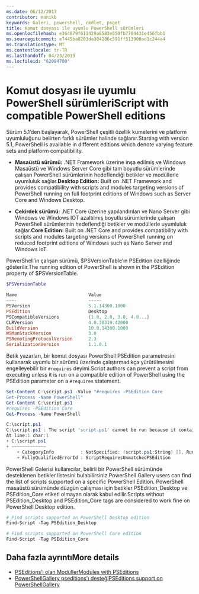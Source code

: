 ```yaml
---
ms.date: 06/12/2017
contributor: manikb
keywords: Galeri, powershell, cmdlet, psget
title: Komut dosyası ile uyumlu PowerShell sürümleri
ms.openlocfilehash: e364879f611429a8583e550fb7704431e456fbb1
ms.sourcegitcommit: e7445ba8203da304286c591ff513900ad1c244a4
ms.translationtype: MT
ms.contentlocale: tr-TR
ms.lasthandoff: 04/23/2019
ms.locfileid: "62084700"
---
```

# <a name="script-with-compatible-powershell-editions"></a><span data-ttu-id="c0cf4-103">Komut dosyası ile uyumlu PowerShell sürümleri</span><span class="sxs-lookup"><span data-stu-id="c0cf4-103">Script with compatible PowerShell editions</span></span>

<span data-ttu-id="c0cf4-104">Sürüm 5.1’den başlayarak, PowerShell çeşitli özellik kümelerini ve platform uyumluluğunu belirten farklı sürümler halinde sağlanır.</span><span class="sxs-lookup"><span data-stu-id="c0cf4-104">Starting with version 5.1, PowerShell is available in different editions which denote varying feature sets and platform compatibility.</span></span>

- <span data-ttu-id="c0cf4-105">**Masaüstü sürümü:** .NET Framework üzerine inşa edilmiş ve Windows Masaüstü ve Windows Server Core gibi tam boyutlu sürümlerinde çalışan PowerShell sürümlerinin hedeflendiği betikler ve modüllerle uyumluluk sağlar.</span><span class="sxs-lookup"><span data-stu-id="c0cf4-105">**Desktop Edition:** Built on .NET Framework and provides compatibility with scripts and modules targeting versions of PowerShell running on full footprint editions of Windows such as Server Core and Windows Desktop.</span></span>

- <span data-ttu-id="c0cf4-106">**Çekirdek sürümü:** .NET Core üzerine yapılandırılan ve Nano Server gibi Windows ve Windows IOT azaltılmış boyutlu sürümlerinde çalışan PowerShell sürümlerinin hedeflendiği betikler ve modüllerle uyumluluk sağlar.</span><span class="sxs-lookup"><span data-stu-id="c0cf4-106">**Core Edition:** Built on .NET Core and provides compatibility with scripts and modules targeting versions of PowerShell running on reduced footprint editions of Windows such as Nano Server and Windows IoT.</span></span>

<span data-ttu-id="c0cf4-107">PowerShell’in çalışan sürümü, $PSVersionTable’ın PSEdition özelliğinde gösterilir.</span><span class="sxs-lookup"><span data-stu-id="c0cf4-107">The running edition of PowerShell is shown in the PSEdition property of $PSVersionTable.</span></span>

```powershell
$PSVersionTable

Name                           Value
----                           -----
PSVersion                      5.1.14300.1000
PSEdition                      Desktop
PSCompatibleVersions           {1.0, 2.0, 3.0, 4.0...}
CLRVersion                     4.0.30319.42000
BuildVersion                   10.0.14300.1000
WSManStackVersion              3.0
PSRemotingProtocolVersion      2.3
SerializationVersion           1.1.0.1
```

<span data-ttu-id="c0cf4-108">Betik yazarları, bir komut dosyası PowerShell PSEdition parametresini kullanarak uyumlu bir sürümü üzerinde çalıştırmadıkça yürütülmesini engelleyebilir bir `#requires` deyimi.</span><span class="sxs-lookup"><span data-stu-id="c0cf4-108">Script authors can prevent a script from executing unless it is run on a compatible edition of PowerShell using the PSEdition parameter on a `#requires` statement.</span></span>

```powershell
Set-Content C:\script.ps1 -Value "#requires -PSEdition Core
Get-Process -Name PowerShell"
Get-Content C:\script.ps1
#requires -PSEdition Core
Get-Process -Name PowerShell

C:\script.ps1
C:\script.ps1 : The script 'script.ps1' cannot be run because it contained a "#requires" statement for PowerShell editions 'Core'. The edition of PowerShell that is required by the script does not match the currently running PowerShell Desktop edition.
At line:1 char:1
+ C:\script.ps1
+ ~~~~~~~~~~~~~
    + CategoryInfo          : NotSpecified: (script.ps1:String) [], RuntimeException
    + FullyQualifiedErrorId : ScriptRequiresUnmatchedPSEdition
```

<span data-ttu-id="c0cf4-109">PowerShell Galerisi kullanıcılar, belirli bir PowerShell sürümünde desteklenen betikler listesini bulabilirsiniz.</span><span class="sxs-lookup"><span data-stu-id="c0cf4-109">PowerShell Gallery users can find the list of scripts supported on a specific PowerShell Edition.</span></span>
<span data-ttu-id="c0cf4-110">PowerShell masaüstü sürümünde düzgün çalışması için betikler PSEdition_Desktop ve PSEdition_Core etiketi olmayan olarak kabul edilir.</span><span class="sxs-lookup"><span data-stu-id="c0cf4-110">Scripts without PSEdition_Desktop and PSEdition_Core tags are considered to work fine on PowerShell Desktop edition.</span></span>

```powershell
# Find scripts supported on PowerShell Desktop edition
Find-Script -Tag PSEdition_Desktop

# Find scripts supported on PowerShell Core edition
Find-Script -Tag PSEdition_Core
```

## <a name="more-details"></a><span data-ttu-id="c0cf4-111">Daha fazla ayrıntı</span><span class="sxs-lookup"><span data-stu-id="c0cf4-111">More details</span></span>

- [<span data-ttu-id="c0cf4-112">PSEditions’ı olan Modüller</span><span class="sxs-lookup"><span data-stu-id="c0cf4-112">Modules with PSEditions</span></span>](module-psedition-support.md)
- [<span data-ttu-id="c0cf4-113">PowerShellGallery pseditions'ı desteği</span><span class="sxs-lookup"><span data-stu-id="c0cf4-113">PSEditions support on PowerShellGallery</span></span>](../how-to/finding-packages/searching-by-compatibility.md)
